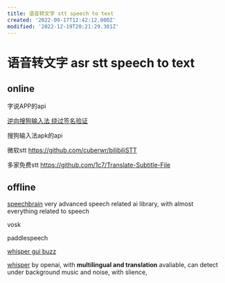 ```yaml
---
title: 语音转文字 stt speech to text
created: '2022-09-17T12:42:12.000Z'
modified: '2022-12-19T20:21:29.301Z'
---
```


# 语音转文字 asr stt speech to text

## online

字说APP的api

[逆向搜狗输入法 绕过签名验证](https://www.cnblogs.com/lxh2cwl/p/14842527.html)

搜狗输入法apk的api

微软stt
https://github.com/cuberwr/bilibiliSTT

多家免费stt
https://github.com/1c7/Translate-Subtitle-File

## offline

[speechbrain](https://speechbrain.github.io/) very advanced speech related ai library, with almost everything related to speech

vosk

paddlespeech

[whisper gui buzz](https://github.com/chidiwilliams/buzz)

[whisper](https://github.com/openai/whisper) by openai, with **multilingual and translation** avaliable, can detect under background music and noise, with slience, 
